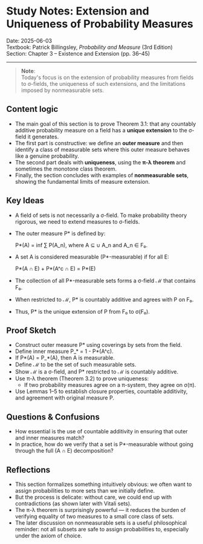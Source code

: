 # Study Notes: Extension and Uniqueness of Probability Measures

Date: 2025-06-03  
Textbook: Patrick Billingsley, *Probability and Measure* (3rd Edition)  
Section: Chapter 3 – Existence and Extension (pp. 36–45)  

---

> **Note**:  
> Today's focus is on the extension of probability measures from fields to σ-fields, the uniqueness of such extensions, and the limitations imposed by nonmeasurable sets.

## Content logic

- The main goal of this section is to prove Theorem 3.1: that any countably additive probability measure on a field has a **unique extension** to the σ-field it generates.
- The first part is constructive: we define an **outer measure** and then identify a class of measurable sets where this outer measure behaves like a genuine probability.
- The second part deals with **uniqueness**, using the **π-λ theorem** and sometimes the monotone class theorem.
- Finally, the section concludes with examples of **nonmeasurable sets**, showing the fundamental limits of measure extension.

## Key Ideas

- A field of sets is not necessarily a σ-field. To make probability theory rigorous, we need to extend measures to σ-fields.
- The outer measure P* is defined by:

  P*(A) = inf ∑ P(A_n), where A ⊆ ∪ A_n and A_n ∈ F₀.

- A set A is considered measurable (P*-measurable) if for all E:

  P*(A ∩ E) + P*(A^c ∩ E) = P*(E)

- The collection of all P*-measurable sets forms a σ-field ℳ that contains F₀.
- When restricted to ℳ, P* is countably additive and agrees with P on F₀.
- Thus, P* is the unique extension of P from F₀ to σ(F₀).

## Proof Sketch

- Construct outer measure P* using coverings by sets from the field.
- Define inner measure P_* = 1 - P*(A^c).
- If P*(A) = P_*(A), then A is measurable.
- Define ℳ to be the set of such measurable sets.
- Show ℳ is a σ-field, and P* restricted to ℳ is countably additive.
- Use π-λ theorem (Theorem 3.2) to prove uniqueness:
  - If two probability measures agree on a π-system, they agree on σ(π).
- Use Lemmas 1–5 to establish closure properties, countable additivity, and agreement with original measure P.

## Questions & Confusions

- How essential is the use of countable additivity in ensuring that outer and inner measures match?
- In practice, how do we verify that a set is P*-measurable without going through the full (A ∩ E) decomposition?

## Reflections

- This section formalizes something intuitively obvious: we often want to assign probabilities to more sets than we initially define.
- But the process is delicate: without care, we could end up with contradictions (as shown later with Vitali sets).
- The π-λ theorem is surprisingly powerful — it reduces the burden of verifying equality of two measures to a small core class of sets.
- The later discussion on nonmeasurable sets is a useful philosophical reminder: not all subsets are safe to assign probabilities to, especially under the axiom of choice.

